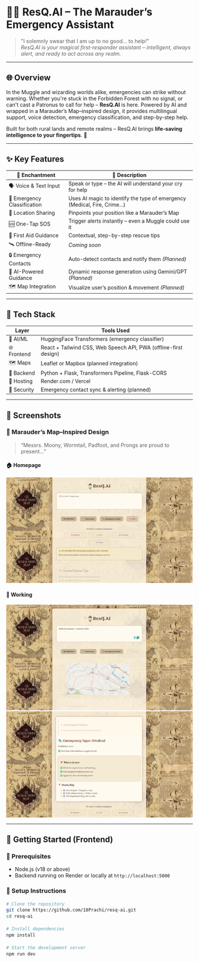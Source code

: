 # 🧙‍♂️ ResQ.AI – The Marauder’s Emergency Assistant

> "I solemnly swear that I am up to no good… to help!"  
> *ResQ.AI is your magical first-responder assistant – intelligent, always alert, and ready to act across any realm.*

---

## 🌐 Overview

In the Muggle and wizarding worlds alike, emergencies can strike without warning. Whether you're stuck in the Forbidden Forest with no signal, or can't cast a Patronus to call for help – **ResQ.AI** is here. Powered by AI and wrapped in a Marauder’s Map–inspired design, it provides multilingual support, voice detection, emergency classification, and step-by-step help.

Built for both rural lands and remote realms – ResQ.AI brings **life-saving intelligence to your fingertips**. 🧠

---

## ✨ Key Features

| 🔮 Enchantment               | 📝 Description                                                                 |
|-----------------------------|---------------------------------------------------------------------------------|
| 🗣️ Voice & Text Input       | Speak or type – the AI will understand your cry for help                       |
| 🤖 Emergency Classification | Uses AI magic to identify the type of emergency (Medical, Fire, Crime...)      |
| 📍 Location Sharing         | Pinpoints your position like a Marauder’s Map                                  |
| 🆘 One-Tap SOS              | Trigger alerts instantly – even a Muggle could use it                          |
| 🧭 First Aid Guidance       | Contextual, step-by-step rescue tips                                           |
| 🛰️ Offline-Ready            | *Coming soon*                                           |
| 🔒 Emergency Contacts       | Auto-detect contacts and notify them *(Planned)*                               |
| 🧠 AI-Powered Guidance      | Dynamic response generation using Gemini/GPT *(Planned)*                       |
| 🗺️ Map Integration          | Visualize user’s position & movement *(Planned)*                               |

---

## 🧰 Tech Stack

| Layer         | Tools Used                                                                 |
|---------------|-----------------------------------------------------------------------------|
| 🧠 AI/ML       | HuggingFace Transformers (emergency classifier)                            |
| 🌐 Frontend    | React + Tailwind CSS, Web Speech API, PWA (offline-first design)           |
| 🗺️ Maps       | Leaflet or Mapbox (planned integration)                                     |
| 🔧 Backend     | Python + Flask, Transformers Pipeline, Flask-CORS                          |
| 🚀 Hosting     | Render.com / Vercel                                                        |
| 🔐 Security    | Emergency contact sync & alerting (planned)                                |

---

## 📸 Screenshots

### 🧭 Marauder’s Map–Inspired Design

> “Messrs. Moony, Wormtail, Padfoot, and Prongs are proud to present…”

#### 🏠 Homepage

![Homepage](readme-docs/homepage.png)

#### 🧠 Working

![Rescue Tips](readme-docs/working1.png)
![Rescue Tips](readme-docs/working2.png)

---

## 🚀 Getting Started (Frontend)

### 🔧 Prerequisites

- Node.js (v18 or above)
- Backend running on Render or locally at `http://localhost:5000`

### 🧪 Setup Instructions

```bash
# Clone the repository
git clone https://github.com/18Prachi/resq-ai.git
cd resq-ai

# Install dependencies
npm install

# Start the development server
npm run dev
